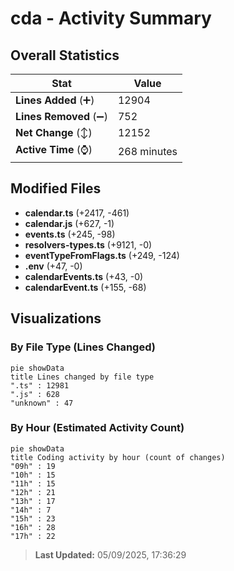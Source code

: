 # cda - Activity Summary 

## Overall Statistics

| Stat                   | Value                                                             |
| ---------------------- | ----------------------------------------------------------------- |
| **Lines Added** (➕)   | 12904                                          |
| **Lines Removed** (➖) | 752                                        |
| **Net Change** (↕)    | 12152                |
| **Active Time** (⌚)   | 268 minutes |


## Modified Files
- **calendar.ts** (+2417, -461)
- **calendar.js** (+627, -1)
- **events.ts** (+245, -98)
- **resolvers-types.ts** (+9121, -0)
- **eventTypeFromFlags.ts** (+249, -124)
- **.env** (+47, -0)
- **calendarEvents.ts** (+43, -0)
- **calendarEvent.ts** (+155, -68)

## Visualizations

### By File Type (Lines Changed)

```mermaid
pie showData
title Lines changed by file type
".ts" : 12981
".js" : 628
"unknown" : 47
```

### By Hour (Estimated Activity Count)

```mermaid
pie showData
title Coding activity by hour (count of changes)
"09h" : 19
"10h" : 15
"11h" : 15
"12h" : 21
"13h" : 17
"14h" : 7
"15h" : 23
"16h" : 28
"17h" : 22
```


> **Last Updated:** 05/09/2025, 17:36:29